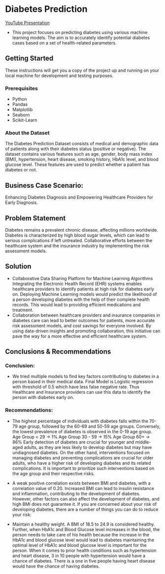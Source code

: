 # Diabetes Prediction
[YouTube Presentation](https://www.youtube.com/watch?v=-QAWOMDZ9NM)
- This project focuses on predicting diabetes using various machine learning models. The aim is to accurately identify potential diabetes cases based on a set of health-related parameters.

## Getting Started

These instructions will get you a copy of the project up and running on your local machine for development and testing purposes.

### Prerequisites
- Python
- Pandas
- Matplotlib
- Seaborn
- Scikit-Learn

### About the Dataset
The Diabetes Prediction Dataset consists of medical and demographic data of patients along with their diabetes status (positive or negative). The dataset contains various features such as age, gender, body mass index (BMI), hypertension, heart disease, smoking history, HbA1c level, and blood glucose level. These features are used to predict whether a patient has diabetes or not.

## Business Case Scenario:
  Enhancing Diabetes Diagnosis and Empowering Healthcare Providers for Early Diagnosis.

## Problem Statement
  Diabetes remains a prevalent chronic disease, affecting millions worldwide. Diabetes is characterized by high blood sugar levels, which can lead to serious complications if left untreated. Collaborative efforts between the healthcare system and the insurance industry by implementing the risk assessment models.

## Solution
- Collaborative Data Sharing Platform for Machine Learning Algorithms Integrating the Electronic Health Record (EHR) systems enables healthcare providers to identify patients at high risk for diabetes early on. Deploying Machine Learning models would predict the likelihood of a person developing diabetes with the help of their complete health records. This would lead to providing efficient medications and treatment.
- Collaboration between healthcare providers and insurance companies in diabetes care can lead to better outcomes for patients, more accurate risk assessment models, and cost savings for everyone involved. By using data-driven insights and promoting collaboration, this initiative can pave the way for a more effective and efficient healthcare system.

## Conclusions & Recommendations
### Conclusion:
- We tried multiple models to find key factors contributing to diabetes in a person based in their medical data.
Final Model is Logistic regression with threshold of 0.5 which have less false negative rate. Thus Healthcare and Insurance providers can use this data to identify the person with diabetes early on.

### Recommendations:
- The highest percentage of individuals with diabetes falls within the 70-79 age group, followed by the 60-69 and 50-59 age groups. Conversely, the lowest prevalence of diabetes is observed in the 0-19 age group.
Age Group < 29 -> 1% Age Group 30 - 59 -> 15% Age Group 60+ -> 86% Early detection of diabetes are crucial for younger and middle-aged adults, as they are less likely to develop diabetes but may have undiagnosed diabetes. On the other hand, interventions focused on managing diabetes and preventing complications are crucial for older adults, who have a higher risk of developing diabetes and its related complications. It is important to prioritize such interventions based on the age group and their respective risks.

- A weak positive correlation exists between BMI and diabetes, with a correlation value of 0.20. Increased BMI can lead to insulin resistance and inflammation, contributing to the development of diabetes. However, other factors can also affect the development of diabetes, and high BMI does not guarantee it.
If you are concerned about your risk of developing diabetes, there are a number of things you can do to reduce your risk:

- Maintain a healthy weight. A BMI of 18.5 to 24.9 is considered healthy. Further, when HbA1c and Blood Glucose level increases in the blood, the person needs to take care of his health because the increase in the HbA1c and blood glucose level would lead to diabetes maintaining the optimal level of HbA1c and blood glucose level is important for the person. When it comes to prior health conditions such as hypertension and heart disease, 3 in 10 people with hypertension would have a chance of diabetes. There is a one in five people having heart disease would have the chance of having diabetes.
